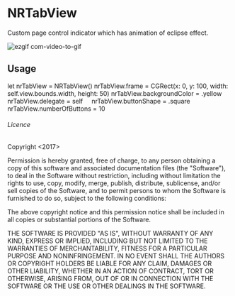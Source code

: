 # NRTabView
Custom page control indicator which has animation of eclipse effect.

![ezgif com-video-to-gif](https://user-images.githubusercontent.com/28722125/32489228-5e78432a-c3d7-11e7-83d9-6524472ef8ec.gif)

## Usage
let nrTabView = NRTabView()
          nrTabView.frame = CGRect(x: 0, y: 100, width: self.view.bounds.width, height: 50)
          nrTabView.backgroundColor = .yellow
          nrTabView.delegate = self
          nrTabView.buttonShape = .square
          nrTabView.numberOfButtons = 10 


 ###### Licence
Copyright <2017> <NABIN RAI>

Permission is hereby granted, free of charge, to any person obtaining a copy of this software and associated documentation files (the "Software"), to deal in the Software without restriction, including without limitation the rights to use, copy, modify, merge, publish, distribute, sublicense, and/or sell copies of the Software, and to permit persons to whom the Software is furnished to do so, subject to the following conditions:

The above copyright notice and this permission notice shall be included in all copies or substantial portions of the Software.

THE SOFTWARE IS PROVIDED "AS IS", WITHOUT WARRANTY OF ANY KIND, EXPRESS OR IMPLIED, INCLUDING BUT NOT LIMITED TO THE WARRANTIES OF MERCHANTABILITY, FITNESS FOR A PARTICULAR PURPOSE AND NONINFRINGEMENT. IN NO EVENT SHALL THE AUTHORS OR COPYRIGHT HOLDERS BE LIABLE FOR ANY CLAIM, DAMAGES OR OTHER LIABILITY, WHETHER IN AN ACTION OF CONTRACT, TORT OR OTHERWISE, ARISING FROM, OUT OF OR IN CONNECTION WITH THE SOFTWARE OR THE USE OR OTHER DEALINGS IN THE SOFTWARE.
